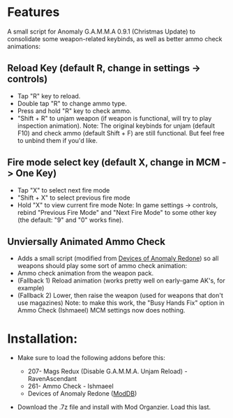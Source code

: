 # Features
A small script for Anomaly G.A.M.M.A 0.9.1 (Christmas Update) to consolidate some weapon-related keybinds, as well as better ammo check animations:

## Reload Key (default R, change in settings -> controls)
 - Tap "R" key to reload.
 - Double tap "R" to change ammo type.
 - Press and hold "R" key to check ammo.
 - "Shift + R" to unjam weapon (if weapon is functional, will try to play inspection animation).
Note: The original keybinds for unjam (default F10) and check ammo (default Shift + F) are still functional. But feel free to unbind them if you'd like.

## Fire mode select key (default X, change in MCM -> One Key)
 - Tap "X" to select next fire mode
 - "Shift + X" to select previous fire mode
 - Hold "X" to view current fire mode
 Note: In game settings -> controls, rebind "Previous Fire Mode" and "Next Fire Mode" to some other key (the default: "9" and "0" works fine).

## Unviersally Animated Ammo Check
 - Adds a small script (modified from [Devices of Anomaly Redone](https://www.moddb.com/mods/stalker-anomaly/addons/devices-of-anomaly-redone)) so all weapons should play some sort of ammo check animation:
  - Ammo check animation from the weapon pack.
  - (Fallback 1) Reload animation (works pretty well on early-game AK's, for example)
  - (Fallback 2) Lower, then raise the weapon (used for weapons that don't use magazines)
Note: to make this work, the "Busy Hands Fix" option in Ammo Check (Ishmaeel) MCM settings now does nothing. 


# Installation:

 - Make sure to load the following addons before this:
   - 207- Mags Redux (Disable G.A.M.M.A. Unjam Reload) - RavenAscendant
   - 261- Ammo Check - Ishmaeel
   - Devices of Anomaly Redone ([ModDB](https://www.moddb.com/mods/stalker-anomaly/addons/devices-of-anomaly-redone))

 - Download the .7z file and install with Mod Organzier. Load this last.
